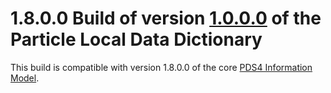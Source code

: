 # 1.8.0.0 Build of version [1.0.0.0](../../../src/1.0.0.0) of the Particle Local Data Dictionary

This build is compatible with version 1.8.0.0 of the core [PDS4 Information Model](https://pds.nasa.gov/pds4/doc/im/).